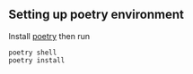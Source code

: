 ## Setting up poetry environment
Install [poetry](https://python-poetry.org/docs/#installation) then run

```
poetry shell
poetry install
```